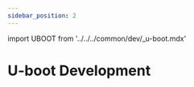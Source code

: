 ```yaml
---
sidebar_position: 2
---
```


import UBOOT from '../../../common/dev/\_u-boot.mdx'

# U-boot Development

<UBOOT model="Radxa ROCK 2F" profile="rknext" product="rock-2f"/>
